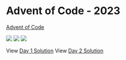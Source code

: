 Advent of Code - 2023
=====================

[Advent of Code](https://adventofcode.com)

![](https://img.shields.io/badge/day%20📅-12-blue)
![](https://img.shields.io/badge/stars%20⭐-5-yellow)
![](https://img.shields.io/badge/days%20completed-2-red)

View [Day 1 Solution](1/README.md)
View [Day 2 Solution](2/README.md)